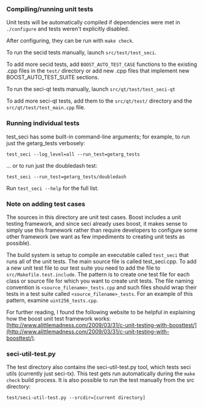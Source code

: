 ### Compiling/running unit tests

Unit tests will be automatically compiled if dependencies were met in `./configure`
and tests weren't explicitly disabled.

After configuring, they can be run with `make check`.

To run the secid tests manually, launch `src/test/test_seci`.

To add more secid tests, add `BOOST_AUTO_TEST_CASE` functions to the existing
.cpp files in the `test/` directory or add new .cpp files that
implement new BOOST_AUTO_TEST_SUITE sections.

To run the seci-qt tests manually, launch `src/qt/test/test_seci-qt`

To add more seci-qt tests, add them to the `src/qt/test/` directory and
the `src/qt/test/test_main.cpp` file.

### Running individual tests

test_seci has some built-in command-line arguments; for
example, to run just the getarg_tests verbosely:

    test_seci --log_level=all --run_test=getarg_tests

... or to run just the doubledash test:

    test_seci --run_test=getarg_tests/doubledash

Run `test_seci --help` for the full list.

### Note on adding test cases

The sources in this directory are unit test cases.  Boost includes a
unit testing framework, and since seci already uses boost, it makes
sense to simply use this framework rather than require developers to
configure some other framework (we want as few impediments to creating
unit tests as possible).

The build system is setup to compile an executable called `test_seci`
that runs all of the unit tests.  The main source file is called
test_seci.cpp. To add a new unit test file to our test suite you need 
to add the file to `src/Makefile.test.include`. The pattern is to create 
one test file for each class or source file for which you want to create 
unit tests.  The file naming convention is `<source_filename>_tests.cpp` 
and such files should wrap their tests in a test suite 
called `<source_filename>_tests`. For an example of this pattern, 
examine `uint256_tests.cpp`.

For further reading, I found the following website to be helpful in
explaining how the boost unit test framework works:
[http://www.alittlemadness.com/2009/03/31/c-unit-testing-with-boosttest/](http://www.alittlemadness.com/2009/03/31/c-unit-testing-with-boosttest/).

### seci-util-test.py

The test directory also contains the seci-util-test.py tool, which tests seci utils (currently just seci-tx). This test gets run automatically during the `make check` build process. It is also possible to run the test manually from the src directory:

```
test/seci-util-test.py --srcdir=[current directory]

```
